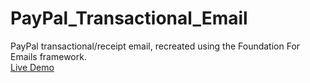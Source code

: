# PayPal_Transactional_Email
PayPal transactional/receipt email, recreated using the Foundation For Emails framework.  
[Live Demo](https://tupasj.github.io/PayPal_Transactional_Email/)
